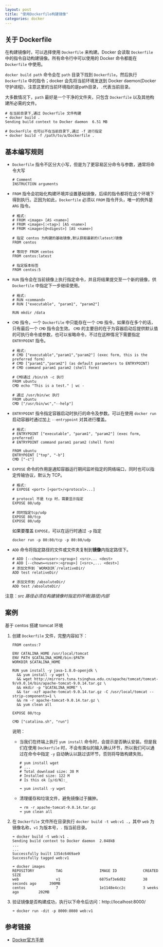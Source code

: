 ```yaml
---
layout: post
title: "使用Dockerfile构建镜像"
categories: docker
---
```


## 关于 Dockerfile
在构建镜像时，可以选择使用 `Dockerfile` 来构建。Docker 会读取 `Dockerfile` 中的指令自动构建镜像。所有命令行中可以使用的 Docker 命令都能在 `Dockerfile` 中使用。

`docker build path` 命令会在 `path` 目录下找到 `Dockerfile`，然后执行 `Dockerfile` 中的指令；docker 会先将当前环境发送到 Docker daemon(Docker 守护进程)，注意这里的当前环境指的是path目录，`.`代表当前目录。

大多数情况下，`path` 最好是一个干净的文件夹，只包含 `Dockerfile` 以及其他构建所必需的文件。
```shell
# 在当前目录下,通过 Dockerfile 文件构建
➜ docker build .
Sending build context to Docker daemon  6.51 MB

# DockerFile 也可以不在当前目录下,通过 -f 进行指定
➜ docker build -f /path/to/a/Dockerfile .
```

## 基本编写规则

* `Dockerfile` 指令不区分大小写，但是为了更容易区分命令与参数，通常将命令大写
  ```shell
  # Comment
  INSTRUCTION arguments
  ```

* `FROM` 指令会初始化构建环境并设置基础镜像，后续的指令都将在这个环境下得到执行。正因为如此，`Dockerfile` 必须以 `FROM` 指令开头，唯一的例外是 `ARG` 指令。
  ~~~shell
  # 格式:
  # FROM <image> [AS <name>]
  # FROM <image>[:<tag>] [AS <name>]
  # FROM <image>[@<digest>] [AS <name>]

  # 指定 centos 为构建的基础镜像,默认获取最新的(latest)镜像
  FROM centos

  # 等同于 FROM centos
  FROM centos:latest

  # 指定版本标签
  FROM centos:5
  ~~~

* `RUN` 指令会在当前镜像上执行指定命令，并且将结果提交至一个新的镜像，供 `Dockerfile` 中指定下一步继续使用。
  ```shell
  # 格式:
  # RUN <command>
  # RUN ["executable", "param1", "param2"]

  RUN mkdir /data
  ```

* `CMD` 指令，一个 `Dockerfile` 中只能存在一个 `CMD` 指令，如果存在多个的话，只有最后一个 `CMD` 指令会生效。
`CMD` 的主要目的在于为容器启动后提供默认值的可执行命令或参数，也可以省略命令，不过在这种情况下需要指定 `ENTRYPOINT` 指令。
   ```shell
  # 格式:
  # CMD ["executable","param1","param2"] (exec form, this is the preferred form)
  # CMD ["param1","param2"] (as default parameters to ENTRYPOINT)
  # CMD command param1 param2 (shell form)

  # CMD通过 /bin/sh -c 执行
  FROM ubuntu
  CMD echo "This is a test." | wc -

  # 通过 /usr/bin/wc 执行
  FROM ubuntu
  CMD ["/usr/bin/wc","--help"]
  ```

* `ENTRYPOINT` 指令指定容器启动时执行的命令及参数。可以在使用 `docker run` 启动容器时通过加上 `--entrypoint` 对其进行覆盖。
  ```shell
  # 格式:
  # ENTRYPOINT ["executable", "param1", "param2"] (exec form, preferred)
  # ENTRYPOINT command param1 param2 (shell form)

  FROM ubuntu
  ENTRYPOINT ["top", "-b"]
  CMD ["-c"]
  ```

* `EXPOSE` 命令的作用是通知容器运行期间监听指定的网络端口，同时也可以指定传输协议，默认为 TCP。
  ```shell
  # 格式:
  # EXPOSE <port> [<port>/<protocol>...]

  # protocol 不是 tcp 时，需要显示指定
  EXPOSE 80/udp

  # 同时指定tcp/udp
  EXPOSE 80/tcp
  EXPOSE 80/udp
  ```
  如果要覆盖 `EXPOSE`，可以在运行时通过 `-p` 指定
  ```shell
  docker run -p 80:80/tcp -p 80:80/udp
  ```

* `ADD` 命令将指定路径的文件或文件夹复制到**镜像**内指定路径下。
  ```shell
  # ADD [--chown=<user>:<group>] <src>... <dest>
  # ADD [--chown=<user>:<group>] [<src>,... <dest>]
  # 添加文件到 `WORKDIR`/relativeDir/
  ADD test relativeDir/

  # 添加文件到 /absoluteDir/
  ADD test /absoluteDir/
  ```
注意：*src 路径必须在构建镜像时指定的环境(路径)内部*


## 案例

基于 centos 搭建 tomcat 环境

1. 创建 `Dockerfile` 文件，完整内容如下：
   ```shell
   FROM centos:7

   ENV CATALINA_HOME /usr/local/tomcat
   ENV PATH $CATALINA_HOME/bin:$PATH
   WORKDIR $CATALINA_HOME

   RUN yum install -y java-1.8.0-openjdk \
     && yum install -y wget \
     && wget http://mirrors.tuna.tsinghua.edu.cn/apache/tomcat/tomcat-9/v9.0.14/bin/apache-tomcat-9.0.14.tar.gz \
     && mkdir -p "$CATALINA_HOME" \
     && tar -xzf apache-tomcat-9.0.14.tar.gz -C /usr/local/tomcat --strip-components=1 \
     && rm -r apache-tomcat-9.0.14.tar.gz \
     && yum clean all

   EXPOSE 80/tcp

   CMD ["catalina.sh", "run"]
   ```
   说明：
   * 当我们在终端上执行 `yum install` 命令时，会提示是否确认安装。但是我们在使用 `Dockerfile` 时，不会有类似的输入确认环节，所以我们可以通过在命令中指定 `-y` 自动确认以跳过该环节，否则将导致构建失败。
     ```shell
     # yum install wget
     # ...
     # Total download size: 38 M
     # Installed size: 122 M
     # Is this ok [y/d/N]:_

     ➜ yum install -y wget
     ```
   * 清理缓存和垃圾文件，避免镜像过于臃肿。
     ```shell
     ➜ rm -r apache-tomcat-9.0.14.tar.gz
     ➜ yum clean all
     ```

2. 在 `Dockerfile` 文件所在目录执行 `docker build -t web:v1 .`，其中 `web` 为镜像名称，`v1` 为版本号，`.` 指当前目录。
   ```shell
   ➜ docker build -t web:v1 .
   Sending build context to Docker daemon  2.048kB
   ...
   ...
   Successfully built 1354c6469ae9
   Successfully tagged web:v1

   ➜ docker images
   REPOSITORY          TAG                 IMAGE ID            CREATED             SIZE
   web                 v1                  6875af3e6d82        38 seconds ago      390MB
   centos              7                   1e1148e4cc2c        3 weeks ago         202MB
   ```

3. 验证镜像是否构建成功，执行以下命令后访问：http://localhost:8000/
   ```shell
   ➜ docker run -dit -p 8000:8080 web:v1
   ```

## 参考链接

* [Docker官方手册](https://docs.docker.com/engine/reference/builder)
